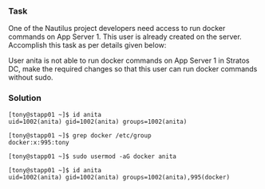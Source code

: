 ### Task
One of the Nautilus project developers need access to run docker commands on App Server 1. This user is already created on the server. Accomplish this task as per details given below:


User anita is not able to run docker commands on App Server 1 in Stratos DC, make the required changes so that this user can run docker commands without sudo.

### Solution
```
[tony@stapp01 ~]$ id anita
uid=1002(anita) gid=1002(anita) groups=1002(anita)

[tony@stapp01 ~]$ grep docker /etc/group
docker:x:995:tony

[tony@stapp01 ~]$ sudo usermod -aG docker anita

[tony@stapp01 ~]$ id anita
uid=1002(anita) gid=1002(anita) groups=1002(anita),995(docker)
```
